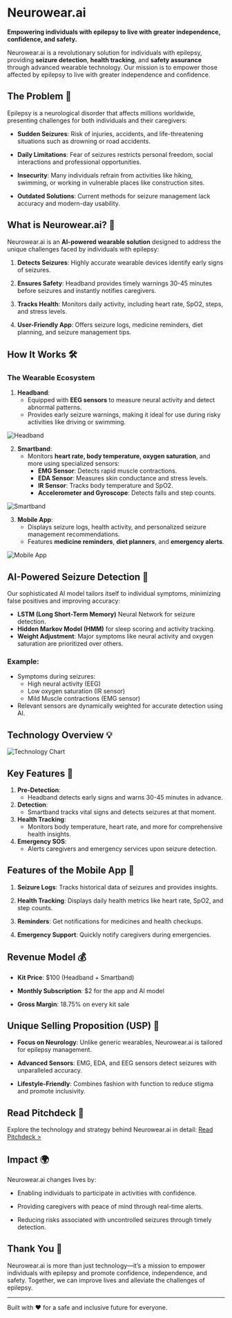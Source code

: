 
# Neurowear.ai

**Empowering individuals with epilepsy to live with greater independence, confidence, and safety.**

Neurowear.ai is a revolutionary solution for individuals with epilepsy, providing **seizure detection**, **health tracking**, and **safety assurance** through advanced wearable technology. Our mission is to empower those affected by epilepsy to live with greater independence and confidence.



## The Problem 🚨

Epilepsy is a neurological disorder that affects millions worldwide, presenting challenges for both individuals and their caregivers:
- **Sudden Seizures**: Risk of injuries, accidents, and life-threatening situations such as drowning or road accidents.

- **Daily Limitations**: Fear of seizures restricts personal freedom, social interactions and professional opportunities.

- **Insecurity**: Many individuals refrain from activities like hiking, swimming, or working in vulnerable places like construction sites.

- **Outdated Solutions**: Current methods for seizure management lack accuracy and modern-day usability.



## What is Neurowear.ai? 💭

Neurowear.ai is an **AI-powered wearable solution** designed to address the unique challenges faced by individuals with epilepsy:
1. **Detects Seizures**: Highly accurate wearable devices identify early signs of seizures.

2. **Ensures Safety**: Headband provides timely warnings 30-45 minutes before seizures and instantly notifies caregivers.

3. **Tracks Health**: Monitors daily activity, including heart rate, SpO2, steps, and stress levels.

4. **User-Friendly App**: Offers seizure logs, medicine reminders, diet planning, and seizure management tips.

## How It Works 🛠️

### The Wearable Ecosystem
1. **Headband**:
   - Equipped with **EEG sensors** to measure neural activity and detect abnormal patterns.
   - Provides early seizure warnings, making it ideal for use during risky activities like driving or swimming.

![Headband](https://github.com/Leter-Tech/Neurowear.ai/blob/main/images/The_Prototypes_3.png?raw=true)

2. **Smartband**:
   - Monitors **heart rate, body temperature, oxygen saturation**, and more using specialized sensors:
     - **EMG Sensor**: Detects rapid muscle contractions.
     - **EDA Sensor**: Measures skin conductance and stress levels.
     - **IR Sensor**: Tracks body temperature and SpO2.
     - **Accelerometer and Gyroscope**: Detects falls and step counts.

![Smartband](https://github.com/Leter-Tech/Neurowear.ai/blob/main/images/The_Prototypes_1.png?raw=true)

3. **Mobile App**:
   - Displays seizure logs, health activity, and personalized seizure management recommendations.
   - Features **medicine reminders**, **diet planners**, and **emergency alerts**.

![Mobile App](https://github.com/Leter-Tech/Neurowear.ai/blob/main/images/The_Prototypes_2.png?raw=true)

## AI-Powered Seizure Detection 🤖

Our sophisticated AI model tailors itself to individual symptoms, minimizing false positives and improving accuracy:
- **LSTM (Long Short-Term Memory)** Neural Network for seizure detection.
- **Hidden Markov Model (HMM)** for sleep scoring and activity tracking.
- **Weight Adjustment**: Major symptoms like neural activity and oxygen saturation are prioritized over others.

### Example:
- Symptoms during seizures:
  - High neural activity (EEG)
  - Low oxygen saturation (IR sensor)
  - Mild Muscle contractions (EMG sensor)
- Relevant sensors are dynamically weighted for accurate detection using AI.

## Technology Overview 💡

![Technology Chart](https://github.com/Leter-Tech/Neurowear.ai/blob/main/images/AI%20Model%20Flow%20Chart.jpg?raw=true)

## Key Features 🌟
1. **Pre-Detection**:
   - Headband detects early signs and warns 30-45 minutes in advance.
2. **Detection**:
   - Smartband tracks vital signs and detects seizures at that moment.
3. **Health Tracking**:
   - Monitors body temperature, heart rate, and more for comprehensive health insights.
4. **Emergency SOS**:
   - Alerts caregivers and emergency services upon seizure detection.

## Features of the Mobile App 📱

1. **Seizure Logs**: Tracks historical data of seizures and provides insights.

2. **Health Tracking**: Displays daily health metrics like heart rate, SpO2, and step counts.

3. **Reminders**: Get notifications for medicines and health checkups.

4. **Emergency Support**: Quickly notify caregivers during emergencies.

## Revenue Model 💰

- **Kit Price**: $100 (Headband + Smartband)

- **Monthly Subscription**: $2 for the app and AI model

- **Gross Margin**: 18.75% on every kit sale

## Unique Selling Proposition (USP) 🌟

- **Focus on Neurology**: Unlike generic wearables, Neurowear.ai is tailored for epilepsy management.

- **Advanced Sensors**: EMG, EDA, and EEG sensors detect seizures with unparalleled accuracy.

- **Lifestyle-Friendly**: Combines fashion with function to reduce stigma and promote inclusivity.

## Read Pitchdeck 📄

Explore the technology and strategy behind Neurowear.ai in detail:
[Read Pitchdeck >](https://github.com/Leter-Tech/Neurowear.ai/blob/main/Pitchdeck.pdf)

## Impact 🌍

Neurowear.ai changes lives by:
- Enabling individuals to participate in activities with confidence.

- Providing caregivers with peace of mind through real-time alerts.

- Reducing risks associated with uncontrolled seizures through timely detection.

## Thank You 🙏

Neurowear.ai is more than just technology—it’s a mission to empower individuals with epilepsy and promote confidence, independence, and safety. Together, we can improve lives and alleviate the challenges of epilepsy. 

---

Built with ❤️ for a safe and inclusive future for everyone.
